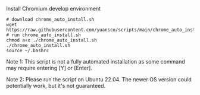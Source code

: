 
Install Chromium develop environment
```
# download chrome_auto_install.sh
wget https://raw.githubusercontent.com/yuansco/scripts/main/chrome_auto_install.sh
# run chrome_auto_install.sh
chmod a+x ./chrome_auto_install.sh
./chrome_auto_install.sh
source ~/.bashrc
```
Note 1: This script is not a fully automated installation as some command may require entering [Y] or [Enter].

Note 2: Please run the script on Ubuntu 22.04. The newer OS version could potentially work, but it's not guaranteed.
